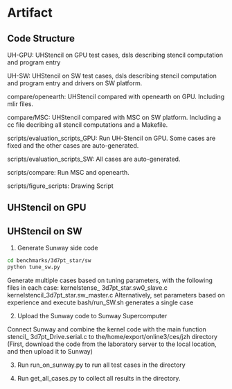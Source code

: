 # Artifact

## Code Structure
UH-GPU: UHStencil on GPU test cases, dsls describing stencil computation and program entry

UH-SW: UHStencil on SW test cases, dsls describing stencil computation and program entry and drivers on SW platform.

compare/openearth: UHStencil compared with openearth on GPU. Including mlir files.

compare/MSC: UHStencil compared with MSC on SW platform. Including a cc file decribing all stencil computations and a Makefile.


scripts/evaluation_scripts_GPU: 
Run UH-Stencil on GPU. Some cases are fixed and the other cases are auto-generated.

scripts/evaluation_scripts_SW: All cases are auto-generated.

scripts/compare: Run MSC and openearth.

scripts/figure_scripts: Drawing Script


## UHStencil on GPU



## UHStencil on SW

1. Generate Sunway side code

```bash
cd benchmarks/3d7pt_star/sw
python tune_sw.py
```

Generate multiple cases based on tuning parameters, with the following files in each case: kernelstense_ 3d7pt_star.sw0_slave.c kernelstencil_3d7pt_star.sw_master.c
Alternatively, set parameters based on experience and execute bash/run_SW.sh generates a single case

2. Upload the Sunway code to Sunway Supercomputer

Connect Sunway and combine the kernel code with the main function stencil_ 3d7pt_Drive.serial.c to the/home/export/online3/ces/jzh directory
(First, download the code from the laboratory server to the local location, and then upload it to Sunway)

3. Run run_on_sunway.py to run all test cases in the directory

4. Run get_all_cases.py to collect all results in the directory.